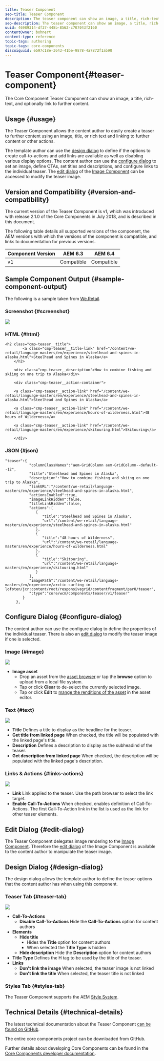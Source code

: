 ```yaml
---
title: Teaser Component
seo-title: Teaser Component
description: The teaser component can show an image, a title, rich-text, and optionally link to further content.
seo-description: The teaser component can show an image, a title, rich-text, and optionally link to further content.
uuid: 46989314-df37-448b-8562-c707043f2160
contentOwner: bohnert
content-type: reference
topic-tags: authoring
topic-tags: core-components
discoiquuid: e597c18e-3643-41be-9878-4a7872f1ab90
---
```


# Teaser Component{#teaser-component}

The Core Component Teaser Component can show an image, a title, rich-text, and optionally link to further content.

## Usage {#usage}

The Teaser Component allows the content author to easily create a teaser to further content using an image, title, or rich text and linking to further content or other actions.

The template author can use the [design dialog](teaser.md#main-pars_header_922510664) to define if the options to create call-to-actions and add links are available as well as disabling various display options. The content author can use the [configure dialog](teaser.md#main-pars_header_2140981519) to set an image, define CTAs, set titles and descriptions, and configure links to the individual teaser. The [edit dialog](teaser.md#main-pars_header_1229227054) of the [Image Component](image.md) can be accessed to modify the teaser image.

## Version and Compatibility {#version-and-compatibility}

The current version of the Teaser Component is v1, which was introduced with release 2.1.0 of the Core Components in July 2018, and is described in this document.  
  
The following table details all supported versions of the component, the AEM versions with which the versions of the component is compatible, and links to documentation for previous versions.

| Component Version |AEM 6.3 |AEM 6.4 |
|---|---|---|
| v1 |Compatible |Compatible |

## Sample Component Output {#sample-component-output}

The following is a sample taken from [We.Retail](https://helpx.adobe.com/experience-manager/6-4/sites/developing/using/we-retail.html).

### Screenshot {#screenshot}

![](assets/screen_shot_2018-07-04at145042.png) 

### HTML {#html}

```
<h2 class="cmp-teaser__title">
        <a class="cmp-teaser__title-link" href="/content/we-retail/language-masters/en/experience/steelhead-and-spines-in-alaska.html">Steelhead and Spines in Alaska</a>
    </h2>

    <div class="cmp-teaser__description">How to combine fishing and skiing on one trip to Alaska</div>

    <div class="cmp-teaser__action-container">
        
    <a class="cmp-teaser__action-link" href="/content/we-retail/language-masters/en/experience/steelhead-and-spines-in-alaska.html">Steelhead and Spines in Alaska</a>

    <a class="cmp-teaser__action-link" href="/content/we-retail/language-masters/en/experience/hours-of-wilderness.html">48 hours of Wilderness</a>

    <a class="cmp-teaser__action-link" href="/content/we-retail/language-masters/en/experience/skitouring.html">Skitouring</a>

    </div>
```

### JSON {#json}

```
"teaser":{  
           "columnClassNames":"aem-GridColumn aem-GridColumn--default--12",
           "title":"Steelhead and Spines in Alaska",
           "description":"How to combine fishing and skiing on one trip to Alaska",
           "linkURL":"/content/we-retail/language-masters/en/experience/steelhead-and-spines-in-alaska.html",
           "actionsEnabled":true,
           "imageLinkHidden":false,
           "titleLinkHidden":false,
           "actions":[  
              {  
                 "title":"Steelhead and Spines in Alaska",
                 "url":"/content/we-retail/language-masters/en/experience/steelhead-and-spines-in-alaska.html"
              },
              {  
                 "title":"48 hours of Wilderness",
                 "url":"/content/we-retail/language-masters/en/experience/hours-of-wilderness.html"
              },
              {  
                 "title":"Skitouring",
                 "url":"/content/we-retail/language-masters/en/experience/skitouring.html"
              }
           ],
           "imagePath":"/content/we-retail/language-masters/en/experience/arctic-surfing-in-lofoten/jcr:content/root/responsivegrid/contentfragment/par0/teaser",
           ":type":"core/wcm/components/teaser/v1/teaser"
        }
     },
```

## Configure Dialog {#configure-dialog}

The content author can use the configure dialog to define the properties of the individual teaser. There is also an [edit dialog](teaser.md#main-pars_header_1229227054) to modify the teaser image if one is selected.

### Image {#image}

![](assets/screen_shot_2018-07-03at104125.png)

* **Image asset**
  * Drop an asset from the [asset browser](https://helpx.adobe.com/experience-manager/6-4/sites/authoring/using/author-environment-tools.html#main-pars_title) or tap the **browse** option to upload from a local file system.
  * Tap or click **Clear** to de-select the currently selected image.
  * Tap or click **Edit** to [mange the renditions of the asset](https://helpx.adobe.com/experience-manager/6-4/assets/using/managing-assets-touch-ui.html#main-pars_title_19) in the asset editor.

### Text {#text}

![](assets/screen_shot_2018-07-03at104138.png)

* **Title**
  Defines a title to display as the headline for the teaser.
* **Get title from linked page**
  When checked, the title will be populated with the linked page's title.
* **Description**
  Defines a description to display as the subheadind of the teaser.
* **Get description from linked page**
  When checked, the description will be populated with the linked page's description.

### Links & Actions {#links-actions}

![](assets/screen_shot_2018-07-03at104146.png)

* **Link**
  Link applied to the teaser. Use the path browser to select the link target.
* **Enable Call-To-Actions**
  When checked, enables definition of Call-To-Actions. The first Call-To-Action link in the list is used as the link for other teaser elements.

## Edit Dialog {#edit-dialog}

The Teaser Component delegates image rendering to the [Image Component](image.md). Therefore the [edit dialog](image.md#main-pars_title) of the Image Component is available to the content author to manipulate the teaser image.

## Design Dialog {#design-dialog}

The design dialog allows the template author to define the teaser options that the content author has when using this component.

### Teaser Tab {#teaser-tab}

![](assets/screen_shot_2018-07-03at105958.png)

* **Call-To-Actions**
  * **Disable Call-To-Actions**
    Hide the **Call-To-Actions** option for content authors
* **Elements**
  * **Hide title**
    * Hides the **Title** option for content authors
    * When selected the **Title Type** is hidden
  * **Hide description**
    Hide the **Description** option for content authors
* **Title Type**
  Defines the H tag to be used by the title of the teaser.  
* **Links**
  * **Don't link the image**
    When selected, the teaser image is not linked  
  * **Don't link the title**
    When selected, the teaser title is not linked

### Styles Tab {#styles-tab}

The Teaser Component supports the AEM [Style System](authoring.md#component-styling).

## Technical Details {#technical-details}

The latest technical documentation about the Teaser Component [can be found on GitHub](https://github.com/adobe/aem-core-wcm-components/blob/master/content/src/content/jcr_root/apps/core/wcm/components/teaser/v1/teaser).

The entire core components project can be downloaded from GitHub.

Further details about developing Core Components can be found in the [Core Components developer documentation](developing.md).  
